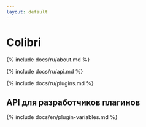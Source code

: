 ```yaml
---
layout: default
---
```


# Colibri

{% include docs/ru/about.md %}

{% include docs/ru/api.md %}

{% include docs/ru/plugins.md %}

## API для разработчиков плагинов

{% include docs/en/plugin-variables.md %}
